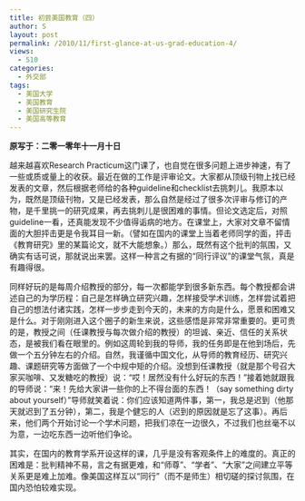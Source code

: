 ```yaml
---
title: 初尝美国教育（四）
author: S
layout: post
permalink: /2010/11/first-glance-at-us-grad-education-4/
views:
  - 510
categories:
  - 外交部
tags:
  - 美国大学
  - 美国教育
  - 美国研究生院
  - 美国高等教育
---
```

**原写于：二零一零年十一月十日**

越来越喜欢Research Practicum这门课了，也自觉在很多问题上进步神速，有了一些或质或量上的收获。最近在做的工作是评审论文。大家都从顶级刊物上找已经发表的文章，然后根据老师给的各种guideline和checklist去挑刺儿。我原本以为，既然是顶级刊物，又是已经发表，那么自然是经过了很多次评审与修订的产物，是千里挑一的研究成果，再去挑刺儿是很困难的事情。但论文选定后，对照guideline一看，还真能发现不少值得诟病的地方。在课堂上，大家对文章不留情面的大胆抨击更是令我耳目一新。（譬如在国内的课堂上当着老师同学的面，抨击《教育研究》里的某篇论文，就不大能想象。）那么，既然有这个批判的氛围，又确实有话可说，那就说出来罢。这样一种言之有据的“同行评议”的课堂气氛，真是有趣得很。

同样好玩的是每周介绍教授的部分，每一次都能学到很多新东西。每个教授都会讲述自己的为学历程：自己是怎样确立研究兴趣，怎样接受学术训练，怎样尝试着把自己的想法付诸实践，怎样一步步走到今天的，未来的方向是什么，愿景和困难又是什么。对于刚刚进入这个圈子的新生来说，这些感悟是非常非常重要的。更可贵的是，教授之间（任课教授与每次做介绍的教授）的坦诚、亲近、信任的关系状态，是被我们看在眼里的。例如这周轮到我的导师，我的任务即是在他到场后，先做一个五分钟左右的介绍。自然，我谨循中国文化，从导师的教育经历、研究兴趣、课题研究等方面做了一个中规中矩的介绍。没想到任课教授（就是那个号召大家买咖啡、又发糖吃的教授）说：“哎！居然没有什么好玩的东西！”接着她就跟我的导师说：“来！先给大家讲一些你的上不得台面的东西！（say something dirty about yourself）”导师就笑着说：你们应该知道两件事，第一，我总是迟到（他那天就迟到了五分钟），第二，我是个健忘的人（迟到的原因就是忘了这事）。再后来，他们两个开始讨论一个学术问题，把我们凉在一边很久，不过我们也丝毫不以为意，一边吃东西一边听他们争论。

其实，在国内的教育学系开设这样的课，几乎是没有客观条件上的难度的。真正的困难是：批判精神不易，言之有据更难，和“师尊”、“学者”、“大家”之间建立平等关系更是难上加难。像美国这样互以“同行”（而不是师生）相切磋的探讨氛围，在国内恐怕较难实现。
